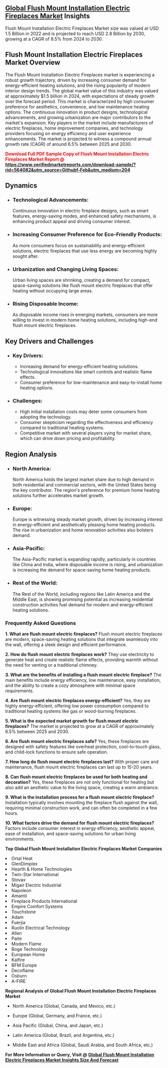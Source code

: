 <h2><a href="https://www.verifiedmarketreports.com/download-sample/?rid=564082&amp;utm_source=Githubf&amp;utm_medium=204" target="_blank">Global Flush Mount Installation Electric Fireplaces Market</a> Insights</h2><p>Flush Mount Installation Electric Fireplaces Market size was valued at USD 1.5 Billion in 2022 and is projected to reach USD 2.8 Billion by 2030, growing at a CAGR of 8.5% from 2024 to 2030.</p><p> <h2>Flush Mount Installation Electric Fireplaces Market Overview</h2> <p>The Flush Mount Installation Electric Fireplaces market is experiencing a robust growth trajectory, driven by increasing consumer demand for energy-efficient heating solutions, and the rising popularity of modern interior design trends. The global market value of this industry was valued at approximately $1.5 billion in 2024, with expectations of steady growth over the forecast period. This market is characterized by high consumer preference for aesthetics, convenience, and low maintenance heating options. The continuous innovation in product designs, technological advancements, and growing urbanization are major contributors to the market's expansion. Key players in the market include manufacturers of electric fireplaces, home improvement companies, and technology providers focusing on energy efficiency and user experience enhancements. The market is projected to witness a compound annual growth rate (CAGR) of around 6.5% between 2025 and 2030.</p> <p><strong><p><span class=""><span style="color: #ff0000;"><strong>Download Full PDF Sample Copy of Flush Mount Installation Electric Fireplaces Market Report</strong> @ </span><a href="https://www.verifiedmarketreports.com/download-sample/?rid=564082&amp;utm_source=Githubf-Feb&amp;utm_medium=204" target="_blank">https://www.verifiedmarketreports.com/download-sample/?rid=564082&amp;utm_source=Githubf-Feb&amp;utm_medium=204</a></span></p></strong></p> <h2>Dynamics</h2> <ul> <li><h3>Technological Advancements:</h3> Continuous innovation in electric fireplace designs, such as smart features, energy-saving modes, and enhanced safety mechanisms, is enhancing product appeal and driving consumer interest.</li> <li><h3>Increasing Consumer Preference for Eco-Friendly Products:</h3> As more consumers focus on sustainability and energy-efficient solutions, electric fireplaces that use less energy are becoming highly sought after.</li> <li><h3>Urbanization and Changing Living Spaces:</h3> Urban living spaces are shrinking, creating a demand for compact, space-saving solutions like flush mount electric fireplaces that offer heating without occupying large areas.</li> <li><h3>Rising Disposable Income:</h3> As disposable income rises in emerging markets, consumers are more willing to invest in modern home heating solutions, including high-end flush mount electric fireplaces.</li> </ul> <h2>Key Drivers and Challenges</h2> <ul> <li><h3>Key Drivers:</h3> <ul> <li>Increasing demand for energy-efficient heating solutions.</li> <li>Technological innovations like smart controls and realistic flame effects.</li> <li>Consumer preference for low-maintenance and easy-to-install home heating options.</li> </ul> </li> <li><h3>Challenges:</h3> <ul> <li>High initial installation costs may deter some consumers from adopting the technology.</li> <li>Consumer skepticism regarding the effectiveness and efficiency compared to traditional heating systems.</li> <li>Competitive market with several players vying for market share, which can drive down pricing and profitability.</li> </ul> </li> </ul> <h2>Region Analysis</h2> <ul> <li><h3>North America:</h3> North America holds the largest market share due to high demand in both residential and commercial sectors, with the United States being the key contributor. The region's preference for premium home heating solutions further accelerates market growth.</li> <li><h3>Europe:</h3> Europe is witnessing steady market growth, driven by increasing interest in energy-efficient and aesthetically pleasing home heating products. The rise in urbanization and home renovation activities also bolsters demand.</li> <li><h3>Asia-Pacific:</h3> The Asia-Pacific market is expanding rapidly, particularly in countries like China and India, where disposable income is rising, and urbanization is increasing the demand for space-saving home heating products.</li> <li><h3>Rest of the World:</h3> The Rest of the World, including regions like Latin America and the Middle East, is showing promising potential as increasing residential construction activities fuel demand for modern and energy-efficient heating solutions.</li> </ul> <h3>Frequently Asked Questions</h3> <p><strong>1. What are flush mount electric fireplaces?</strong> Flush mount electric fireplaces are modern, space-saving heating solutions that integrate seamlessly into the wall, offering a sleek design and efficient performance.</p> <p><strong>2. How do flush mount electric fireplaces work?</strong> They use electricity to generate heat and create realistic flame effects, providing warmth without the need for venting or a traditional chimney.</p> <p><strong>3. What are the benefits of installing a flush mount electric fireplace?</strong> The main benefits include energy efficiency, low maintenance, easy installation, and the ability to create a cozy atmosphere with minimal space requirements.</p> <p><strong>4. Are flush mount electric fireplaces energy-efficient?</strong> Yes, they are highly energy-efficient, offering low power consumption compared to traditional heating systems like gas or wood-burning fireplaces.</p> <p><strong>5. What is the expected market growth for flush mount electric fireplaces?</strong> The market is projected to grow at a CAGR of approximately 6.5% between 2025 and 2030.</p> <p><strong>6. Are flush mount electric fireplaces safe?</strong> Yes, these fireplaces are designed with safety features like overheat protection, cool-to-touch glass, and child-lock functions to ensure safe operation.</p> <p><strong>7. How long do flush mount electric fireplaces last?</strong> With proper care and maintenance, flush mount electric fireplaces can last up to 15-20 years.</p> <p><strong>8. Can flush mount electric fireplaces be used for both heating and decoration?</strong> Yes, these fireplaces are not only functional for heating but also add an aesthetic value to the living space, creating a warm ambiance.</p> <p><strong>9. What is the installation process for a flush mount electric fireplace?</strong> Installation typically involves mounting the fireplace flush against the wall, requiring minimal construction work, and can often be completed in a few hours.</p> <p><strong>10. What factors drive the demand for flush mount electric fireplaces?</strong> Factors include consumer interest in energy efficiency, aesthetic appeal, ease of installation, and space-saving solutions for urban living environments.</p> </p><p><strong>Top Global Flush Mount Installation Electric Fireplaces Market Companies</strong></p><div data-test-id=""><p><li>Ortal Heat</li><li> GlenDimplex</li><li> Hearth & Home Technologies</li><li> Twin-Star International</li><li> Stovax</li><li> Migair Electric Industrial</li><li> Napoleon</li><li> Amantii</li><li> Fireplace Products International</li><li> Empire Comfort Systems</li><li> Touchstone</li><li> Adam</li><li> Fuerjia</li><li> Ruolin Electrical Technology</li><li> Allen</li><li> Paite</li><li> Modern Flame</li><li> Boge Technology</li><li> European Home</li><li> Kalfire</li><li> BFM Europe</li><li> Decoflame</li><li> Osburn</li><li> A-FIRE</li></p><div><strong>Regional Analysis of&nbsp;Global Flush Mount Installation Electric Fireplaces Market</strong></div><ul><li dir="ltr"><p dir="ltr">North America&nbsp;(Global, Canada, and Mexico, etc.)</p></li><li dir="ltr"><p dir="ltr">Europe (Global, Germany, and France, etc.)</p></li><li dir="ltr"><p dir="ltr">Asia Pacific&nbsp;(Global, China, and Japan, etc.)</p></li><li dir="ltr"><p dir="ltr">Latin America&nbsp;(Global, Brazil, and Argentina, etc.)</p></li><li dir="ltr">Middle East and Africa&nbsp;(Global, Saudi Arabia, and South Africa, etc.)</li></ul><p><strong>For More Information or Query, Visit @&nbsp;</strong><strong><a href="https://www.verifiedmarketreports.com/product/flush-mount-installation-electric-fireplaces-market/?utm_source=Githubf&amp;utm_medium=204" target="_blank">Global Flush Mount Installation Electric Fireplaces Market Insights Size And Forecast</a></strong></p></div>
